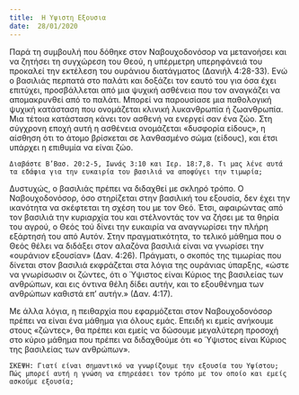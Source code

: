 ```yaml
---
title:  Η Υψιστη Εξουσια
date:  28/01/2020
---
```


Παρά τη συμβουλή που δόθηκε στον Ναβουχοδονόσορ να μετανοήσει και να ζητήσει τη συγχώρεση του Θεού, η υπέρμετρη υπερηφάνειά του προκαλεί την εκτέλεση του ουράνιου διατάγματος (Δανιήλ 4:28-33). Ενώ ο βασιλιάς περπατά στο παλάτι και δοξάζει τον εαυτό του για όσα έχει επιτύχει, προσβάλλεται από μια ψυχική ασθένεια που τον αναγκάζει να απομακρυνθεί από το παλάτι. Μπορεί να παρουσίασε μια παθολογική ψυχική κατάσταση που ονομάζεται κλινική λυκανθρωπία ή ζωανθρωπία. Μια τέτοια κατάσταση κάνει τον ασθενή να ενεργεί σαν ένα ζώο. Στη σύγχρονη εποχή αυτή η ασθένεια ονομάζεται «δυσφορία είδους», η αίσθηση ότι το άτομο βρίσκεται σε λανθασμένο σώμα (είδους), και έτσι υπάρχει η επιθυμία να είναι ζώο.

`Διαβάστε Β’Βασ. 20:2-5, Ιωνάς 3:10 και Ιερ. 18:7,8. Τι μας λένε αυτά τα εδάφια για την ευκαιρία του βασιλιά να αποφύγει την τιμωρία;`

Δυστυχώς, ο βασιλιάς πρέπει να διδαχθεί με σκληρό τρόπο. O Ναβουχοδονόσορ, όσο στηρίζεται στην βασιλική του εξουσία, δεν έχει την ικανότητα να σκέφτεται τη σχέση του με τον Θεό. Έτσι, αφαιρώντας από τον βασιλιά την κυριαρχία του και στέλνοντάς τον να ζήσει με τα θηρία του αγρού, ο Θεός τού δίνει την ευκαιρία να αναγνωρίσει την πλήρη εξάρτησή του από Αυτόν. Στην πραγματικότητα, το τελικό μάθημα που ο Θεός θέλει να διδάξει στον αλαζόνα βασιλιά είναι να γνωρίσει την «ουράνιον εξουσίαν» (Δαν. 4:26). Πράγματι, ο σκοπός της τιμωρίας που δίνεται στον βασιλιά εκφράζεται στα λόγια της ουράνιας ύπαρξης, «ώστε να γνωρίσωσιν οι ζώντες, ότι ο Ύψιστος είναι Κύριος της βασιλείας των ανθρώπων, και εις όντινα θέλη δίδει αυτήν, και το εξουθένημα των ανθρώπων καθιστά επ’ αυτήν.» (Δαν. 4:17).

Με άλλα λόγια, η πειθαρχία που εφαρμόζεται στον Ναβουχοδονόσορ πρέπει να είναι ένα μάθημα για όλους εμάς. Επειδή κι εμείς ανήκουμε στους «ζώντες», θα πρέπει και εμείς να δώσουμε μεγαλύτερη προσοχή στο κύριο μάθημα που πρέπει να διδαχθούμε ότι «ο Ύψιστος είναι Κύριος της βασιλείας των ανθρώπων».

`ΣΚΕΨΗ: Γιατί είναι σημαντικό να γνωρίζουμε την εξουσία του Υψίστου; Πώς μπορεί αυτή η γνώση να επηρεάσει τον τρόπο με τον οποίο και εμείς ασκούμε εξουσία;`